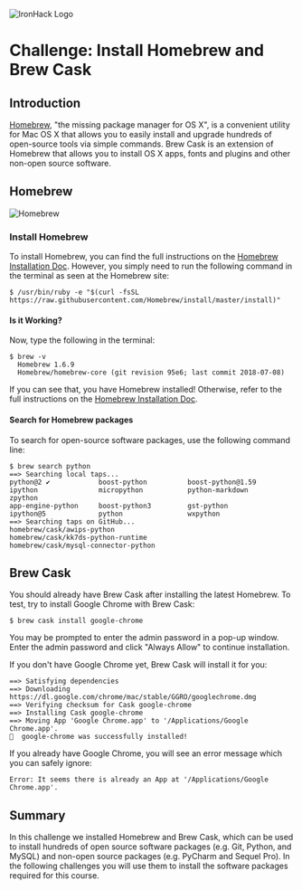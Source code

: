![IronHack Logo](https://s3-eu-west-1.amazonaws.com/ih-materials/uploads/upload_d5c5793015fec3be28a63c4fa3dd4d55.png)

# Challenge: Install Homebrew and Brew Cask

## Introduction

[Homebrew](https://brew.sh/), "the missing package manager for OS X", is a convenient utility for Mac OS X that allows you to easily install and upgrade hundreds of open-source tools via simple commands. Brew Cask is an extension of Homebrew that allows you to install OS X apps, fonts and plugins and other non-open source software.

## Homebrew

![Homebrew](/static/images/homebrew.png)

### Install Homebrew

To install Homebrew, you can find the full instructions on the [Homebrew Installation Doc](https://docs.brew.sh/Installation). However, you simply need to run the following command in the terminal as seen at the Homebrew site:

```
$ /usr/bin/ruby -e "$(curl -fsSL https://raw.githubusercontent.com/Homebrew/install/master/install)"
```

#### Is it Working?

Now, type the following in the terminal:

```
$ brew -v
  Homebrew 1.6.9
  Homebrew/homebrew-core (git revision 95e6; last commit 2018-07-08)
```

If you can see that, you have Homebrew installed! Otherwise, refer to the full instructions on the [Homebrew Installation Doc](https://docs.brew.sh/Installation).

#### Search for Homebrew packages

To search for open-source software packages, use the following command line:

```
$ brew search python
==> Searching local taps...
python@2 ✔            boost-python          boost-python@1.59     ipython               micropython           python-markdown       zpython
app-engine-python     boost-python3         gst-python            ipython@5             python                wxpython
==> Searching taps on GitHub...
homebrew/cask/awips-python                           homebrew/cask/kk7ds-python-runtime                   homebrew/cask/mysql-connector-python
```

## Brew Cask

You should already have Brew Cask after installing the latest Homebrew. To test, try to install Google Chrome with Brew Cask:

```
$ brew cask install google-chrome
```

You may be prompted to enter the admin password in a pop-up window. Enter the admin password and click "Always Allow" to continue installation.

If you don't have Google Chrome yet, Brew Cask will install it for you:

```
==> Satisfying dependencies
==> Downloading https://dl.google.com/chrome/mac/stable/GGRO/googlechrome.dmg
==> Verifying checksum for Cask google-chrome
==> Installing Cask google-chrome
==> Moving App 'Google Chrome.app' to '/Applications/Google Chrome.app'.
🍺  google-chrome was successfully installed!
```

If you already have Google Chrome, you will see an error message which you can safely ignore:

```
Error: It seems there is already an App at '/Applications/Google Chrome.app'.
```

## Summary

In this challenge we installed Homebrew and Brew Cask, which can be used to install hundreds of open source software packages (e.g. Git, Python, and MySQL) and non-open source packages (e.g. PyCharm and Sequel Pro). In the following challenges you will use them to install the software packages required for this course.
